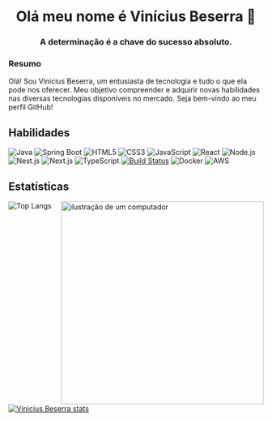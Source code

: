 <h1 align="center">Olá meu nome é Vinícius Beserra 👋</h1>
<h3 align="center">A determinação é a chave do sucesso absoluto.</h3>

<h3 align="left ">Resumo</h3>
<p align="left">

Olá! Sou Vinícius Beserra, um entusiasta de tecnologia e tudo o que ela pode nos oferecer. Meu objetivo compreender e adquirir novas habilidades nas diversas tecnologias disponíveis no mercado. Seja bem-vindo ao meu perfil GitHub!

## Habilidades
![Java](https://img.shields.io/badge/Java-007396?logo=java&logoColor=white&style=flat) ![Spring Boot](https://img.shields.io/badge/Spring_Boot-6DB33F?logo=spring-boot&logoColor=white&style=flat) 
![HTML5](https://img.shields.io/badge/HTML5-E34F26?logo=html5&logoColor=white&style=flat) ![CSS3](https://img.shields.io/badge/CSS3-1572B6?logo=css3&logoColor=white&style=flat) 
![JavaScript](https://img.shields.io/badge/JavaScript-F7DF1E?logo=javascript&logoColor=black&style=flat) ![React](https://img.shields.io/badge/React-61DAFB?logo=react&logoColor=white&style=flat) 
![Node.js](https://img.shields.io/badge/Node.js-339933?logo=node.js&logoColor=white&style=flat) ![Nest.js](https://img.shields.io/badge/Nest.js-E0234E?logo=nestjs&logoColor=white&style=flat) 
![Next.js](https://img.shields.io/badge/Next.js-000000?logo=nextdotjs&logoColor=white&style=flat) ![TypeScript](https://img.shields.io/badge/TypeScript-3178C6?logo=typescript&logoColor=white&style=flat) [![Build Status](https://img.shields.io/badge/.NET-5C2D91?logo=.net&logoColor=white)](https://dotnet.microsoft.com/) 
![Docker](https://img.shields.io/badge/Docker-2496ED?logo=docker&logoColor=white&style=flat) ![AWS](https://img.shields.io/badge/AWS-FF9900?logo=amazonaws&logoColor=white&style=flat)

</p>






## Estatísticas

<img src="https://raw.githubusercontent.com/MicaelliMedeiros/micaellimedeiros/master/image/computer-illustration.png" alt="ilustração de um computador" min-width="400px" max-width="400px" width="400px" align="right">

<p align="left">

![Top Langs](https://github-readme-stats.vercel.app/api/top-langs/?username=ViniciusBeserraA&layout=compact&theme=dark&card_width=445#gh-dark-mode-only)
[![Vinícius Beserra stats](https://github-readme-stats.vercel.app/api?username=ViniciusBeserraA&show_icons=true&theme=dark&card_width=445#gh-dark-mode-only)](https://github.com/anuraghazra/github-readme-stats#gh-dark-mode-only)

</p>








